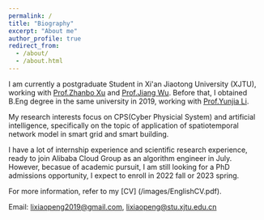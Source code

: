 ```yaml
---
permalink: /
title: "Biography"
excerpt: "About me"
author_profile: true
redirect_from: 
  - /about/
  - /about.html
---
```


I am currently a postgraduate Student in Xi'an Jiaotong University (XJTU), working with [Prof.Zhanbo Xu](http://automation.xjtu.edu.cn/info/1048/1135.htm)  and [Prof.Jiang Wu](https://gr.xjtu.edu.cn/web/jiangwu/home). Before that, I obtained  B.Eng degree in  the same university in 2019, working with [Prof.Yunjia Li](http://gr.xjtu.edu.cn/web/liyunjia).

My research interests focus on CPS(Cyber Physicial System) and artificial intelligence, specifically on the topic of application of spatiotemporal network model in smart grid and smart building.

I have a lot of internship experience and scientific research experience, ready to join Alibaba Cloud Group as an algorithm engineer in July. However, becasue of academic pursuit, I am still looking for a PhD admissions opportunity, I expect  to enroll in 2022  fall or 2023 spring.

For more information, refer to my [CV] (/images/EnglishCV.pdf).

Email: lixiaopeng2019@gmail.com, lixiaopeng@stu.xjtu.edu.cn
